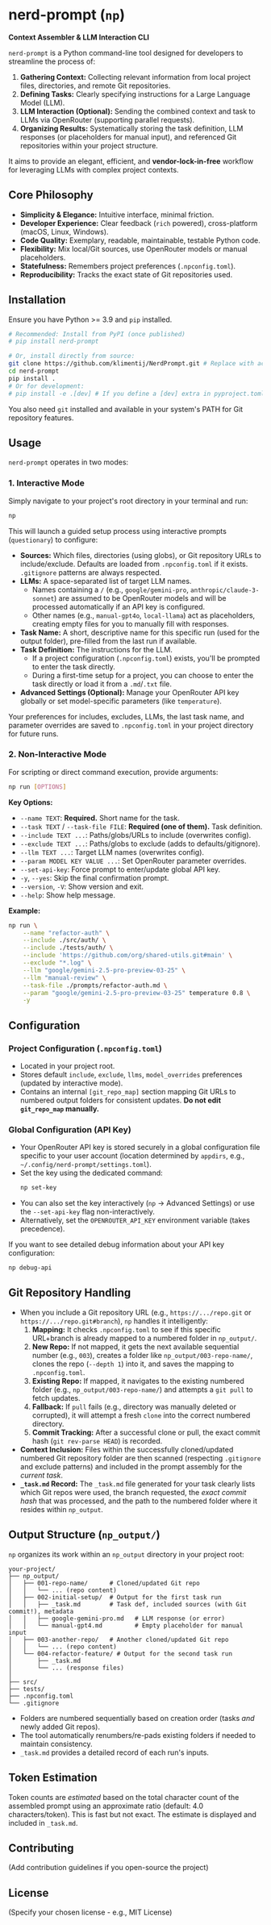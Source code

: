 # nerd-prompt (`np`)

**Context Assembler & LLM Interaction CLI**

`nerd-prompt` is a Python command-line tool designed for developers to streamline the process of:

1.  **Gathering Context:** Collecting relevant information from local project files, directories, and remote Git repositories.
2.  **Defining Tasks:** Clearly specifying instructions for a Large Language Model (LLM).
3.  **LLM Interaction (Optional):** Sending the combined context and task to LLMs via OpenRouter (supporting parallel requests).
4.  **Organizing Results:** Systematically storing the task definition, LLM responses (or placeholders for manual input), and referenced Git repositories within your project structure.

It aims to provide an elegant, efficient, and **vendor-lock-in-free** workflow for leveraging LLMs with complex project contexts.

## Core Philosophy

*   **Simplicity & Elegance:** Intuitive interface, minimal friction.
*   **Developer Experience:** Clear feedback (`rich` powered), cross-platform (macOS, Linux, Windows).
*   **Code Quality:** Exemplary, readable, maintainable, testable Python code.
*   **Flexibility:** Mix local/Git sources, use OpenRouter models or manual placeholders.
*   **Statefulness:** Remembers project preferences (`.npconfig.toml`).
*   **Reproducibility:** Tracks the exact state of Git repositories used.

## Installation

Ensure you have Python >= 3.9 and `pip` installed.

```bash
# Recommended: Install from PyPI (once published)
# pip install nerd-prompt

# Or, install directly from source:
git clone https://github.com/klimentij/NerdPrompt.git # Replace with actual URL
cd nerd-prompt
pip install .
# Or for development:
# pip install -e .[dev] # If you define a [dev] extra in pyproject.toml for test deps
```

You also need `git` installed and available in your system's PATH for Git repository features.

## Usage

`nerd-prompt` operates in two modes:

### 1. Interactive Mode

Simply navigate to your project's root directory in your terminal and run:

```bash
np
```

This will launch a guided setup process using interactive prompts (`questionary`) to configure:

*   **Sources:** Which files, directories (using globs), or Git repository URLs to include/exclude. Defaults are loaded from `.npconfig.toml` if it exists. `.gitignore` patterns are always respected.
*   **LLMs:** A space-separated list of target LLM names.
    *   Names containing a `/` (e.g., `google/gemini-pro`, `anthropic/claude-3-sonnet`) are assumed to be OpenRouter models and will be processed automatically if an API key is configured.
    *   Other names (e.g., `manual-gpt4o`, `local-llama`) act as placeholders, creating empty files for you to manually fill with responses.
*   **Task Name:** A short, descriptive name for this specific run (used for the output folder), pre-filled from the last run if available.
*   **Task Definition:** The instructions for the LLM.
    *   If a project configuration (`.npconfig.toml`) exists, you'll be prompted to enter the task directly.
    *   During a first-time setup for a project, you can choose to enter the task directly or load it from a `.md`/`.txt` file.
*   **Advanced Settings (Optional):** Manage your OpenRouter API key globally or set model-specific parameters (like `temperature`).

Your preferences for includes, excludes, LLMs, the last task name, and parameter overrides are saved to `.npconfig.toml` in your project directory for future runs.

### 2. Non-Interactive Mode

For scripting or direct command execution, provide arguments:

```bash
np run [OPTIONS]
```

**Key Options:**

*   `--name TEXT`: **Required.** Short name for the task.
*   `--task TEXT` / `--task-file FILE`: **Required (one of them).** Task definition.
*   `--include TEXT ...`: Paths/globs/URLs to include (overwrites config).
*   `--exclude TEXT ...`: Paths/globs to exclude (adds to defaults/gitignore).
*   `--llm TEXT ...`: Target LLM names (overwrites config).
*   `--param MODEL KEY VALUE ...`: Set OpenRouter parameter overrides.
*   `--set-api-key`: Force prompt to enter/update global API key.
*   `-y`, `--yes`: Skip the final confirmation prompt.
*   `--version`, `-V`: Show version and exit.
*   `--help`: Show help message.

**Example:**

```bash
np run \
    --name "refactor-auth" \
    --include ./src/auth/ \
    --include ./tests/auth/ \
    --include 'https://github.com/org/shared-utils.git#main' \
    --exclude "*.log" \
    --llm "google/gemini-2.5-pro-preview-03-25" \
    --llm "manual-review" \
    --task-file ./prompts/refactor-auth.md \
    --param "google/gemini-2.5-pro-preview-03-25" temperature 0.8 \
    -y
```

## Configuration

### Project Configuration (`.npconfig.toml`)

*   Located in your project root.
*   Stores default `include`, `exclude`, `llms`, `model_overrides` preferences (updated by interactive mode).
*   Contains an internal `[git_repo_map]` section mapping Git URLs to numbered output folders for consistent updates. **Do not edit `git_repo_map` manually.**

### Global Configuration (API Key)

*   Your OpenRouter API key is stored securely in a global configuration file specific to your user account (location determined by `appdirs`, e.g., `~/.config/nerd-prompt/settings.toml`).
*   Set the key using the dedicated command:
    ```bash
    np set-key
    ```
*   You can also set the key interactively (`np` -> Advanced Settings) or use the `--set-api-key` flag non-interactively.
*   Alternatively, set the `OPENROUTER_API_KEY` environment variable (takes precedence).

If you want to see detailed debug information about your API key configuration:
```bash
np debug-api
```

## Git Repository Handling

*   When you include a Git repository URL (e.g., `https://.../repo.git` or `https://.../repo.git#branch`), `np` handles it intelligently:
    1.  **Mapping:** It checks `.npconfig.toml` to see if this specific URL+branch is already mapped to a numbered folder in `np_output/`.
    2.  **New Repo:** If not mapped, it gets the next available sequential number (e.g., `003`), creates a folder like `np_output/003-repo-name/`, clones the repo (`--depth 1`) into it, and saves the mapping to `.npconfig.toml`.
    3.  **Existing Repo:** If mapped, it navigates to the existing numbered folder (e.g., `np_output/003-repo-name/`) and attempts a `git pull` to fetch updates.
    4.  **Fallback:** If `pull` fails (e.g., directory was manually deleted or corrupted), it will attempt a fresh `clone` into the correct numbered directory.
    5.  **Commit Tracking:** After a successful clone or pull, the exact commit hash (`git rev-parse HEAD`) is recorded.
*   **Context Inclusion:** Files within the successfully cloned/updated numbered Git repository folder are then scanned (respecting `.gitignore` and exclude patterns) and included in the prompt assembly for the *current task*.
*   **`_task.md` Record:** The `_task.md` file generated for your task clearly lists which Git repos were used, the branch requested, the *exact commit hash* that was processed, and the path to the numbered folder where it resides within `np_output`.

## Output Structure (`np_output/`)

`np` organizes its work within an `np_output` directory in your project root:

```
your-project/
├── np_output/
│   ├── 001-repo-name/      # Cloned/updated Git repo
│   │   └── ... (repo content)
│   ├── 002-initial-setup/  # Output for the first task run
│   │   ├── _task.md        # Task def, included sources (with Git commit!), metadata
│   │   ├── google-gemini-pro.md   # LLM response (or error)
│   │   └── manual-gpt4.md         # Empty placeholder for manual input
│   ├── 003-another-repo/   # Another cloned/updated Git repo
│   │   └── ... (repo content)
│   └── 004-refactor-feature/ # Output for the second task run
│       ├── _task.md
│       └── ... (response files)
│
├── src/
├── tests/
├── .npconfig.toml
└── .gitignore
```

*   Folders are numbered sequentially based on creation order (tasks *and* newly added Git repos).
*   The tool automatically renumbers/re-pads existing folders if needed to maintain consistency.
*   `_task.md` provides a detailed record of each run's inputs.

## Token Estimation

Token counts are *estimated* based on the total character count of the assembled prompt using an approximate ratio (default: 4.0 characters/token). This is fast but not exact. The estimate is displayed and included in `_task.md`.

## Contributing

(Add contribution guidelines if you open-source the project)

## License

(Specify your chosen license - e.g., MIT License) 